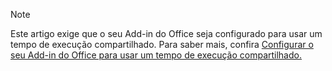 > [!NOTE]
> Este artigo exige que o seu Add-in do Office seja configurado para usar um tempo de execução compartilhado. Para saber mais, confira [Configurar o seu Add-in do Office para usar um tempo de execução compartilhado.](../develop/configure-your-add-in-to-use-a-shared-runtime.md)